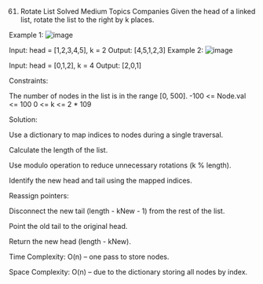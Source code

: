 61. Rotate List
Solved
Medium
Topics
Companies
Given the head of a linked list, rotate the list to the right by k places.

 

Example 1:
![image](https://github.com/user-attachments/assets/bb322585-e3d9-4c32-9acf-1685ab1588c7)


Input: head = [1,2,3,4,5], k = 2
Output: [4,5,1,2,3]
Example 2:
![image](https://github.com/user-attachments/assets/9b7b2505-4719-414e-bb53-765377128789)


Input: head = [0,1,2], k = 4
Output: [2,0,1]
 

Constraints:

The number of nodes in the list is in the range [0, 500].
-100 <= Node.val <= 100
0 <= k <= 2 * 109

Solution:

Use a dictionary to map indices to nodes during a single traversal.

Calculate the length of the list.

Use modulo operation to reduce unnecessary rotations (k % length).

Identify the new head and tail using the mapped indices.

Reassign pointers:

Disconnect the new tail (length - kNew - 1) from the rest of the list.

Point the old tail to the original head.

Return the new head (length - kNew).

Time Complexity: O(n) – one pass to store nodes.

Space Complexity: O(n) – due to the dictionary storing all nodes by index.
